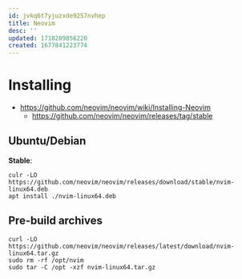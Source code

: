 ```yaml
---
id: jvkq6t7yjuzxde9257nvhep
title: Neovim
desc: ''
updated: 1718209856220
created: 1677841223774
---
```


# Installing

* https://github.com/neovim/neovim/wiki/Installing-Neovim
    * https://github.com/neovim/neovim/releases/tag/stable

## Ubuntu/Debian

**Stable**:

```
culr -LO https://github.com/neovim/neovim/releases/download/stable/nvim-linux64.deb
apt install ./nvim-linux64.deb
```

## Pre-build archives

```
curl -LO https://github.com/neovim/neovim/releases/latest/download/nvim-linux64.tar.gz
sudo rm -rf /opt/nvim
sudo tar -C /opt -xzf nvim-linux64.tar.gz
```
